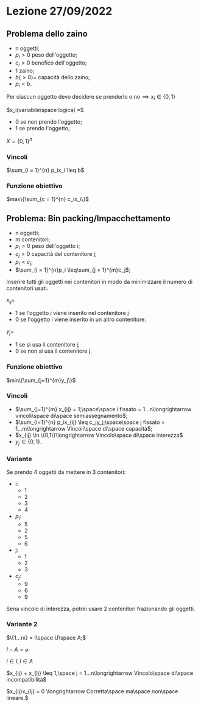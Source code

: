 # Lezione 27/09/2022

## Problema dello zaino

* n oggetti;
* $p_i > 0$ peso dell'oggetto;
* $c_i > 0$ benefico dell'oggetto;
* 1 zaino;
* $b (> 0) =$ capacità dello zaino;
* $p_i < b$.

Per ciascun oggetto devo decidere se prenderlo o no$\implies x_i \in \{{0,1\}}$ 

$x_i(variabile\space logica) =$

* 0 se non prendo l'oggetto;
* 1 se prendo l'oggetto;

$X = \{0,1\}^n$

### Vincoli

$\sum_{i = 1}^{n} p_ix_i \leq b$

### Funzione obiettivo

$max\{\sum_{c = 1}^{n} c_ix_i\}$

## Problema: Bin packing/Impacchettamento

* n oggetti;
* m contenitori;
* $p_i > 0$ peso dell'oggetto i;
* $c_j > 0$ capacità del contenitore j;
* $p_i < c_j$;
* $\sum_{i = 1}^{n}p_i \leq\sum_{j = 1}^{m}c_j$;

Inserire tutti gli oggetti nei contenitori in modo da minimizzare il numero di contenitori usati.

$x_{ij} =$

* 1 se l'oggetto i viene inserito nel contenitore j
* 0 se l'oggetto i viene inserito in un altro contenitore.

$y_j =$

* 1 se si usa il contenitore j;
* 0 se non si usa il contenitore j.

### Funzione obiettivo

$min\{\sum_{j=1}^{m}y_j\}$

### Vincoli

* $\sum_{j=1}^{m} x_{ij} = 1;\space\space i fissato = 1...n\longrightarrow vincoli\space di\space semiassegnamento$;
* $\sum_{i=1}^{n} p_ix_{ij} \leq c_jy_j;\space\space j fissato = 1...m\longrightarrow Vincoli\space di\space capacità$;
* $x_{ij} \in \{0,1\}\longrightarrow Vincolo\space di\space interezza$
* $y_j \in \{0,1\}$. 

### Variante

Se prendo 4 oggetti da mettere in 3 contenitori:

* i:
  * 1
  * 2
  * 3
  * 4
* $p_i$:
  * 5
  * 2
  * 5
  * 6
* j:
  * 1
  * 2
  * 3
* $c_j$:
  * 9
  * 6
  * 9     

Sena vincolo di interezza, potrei usare 2 contenitori frazionando gli oggetti.

### Variante 2

$\{1...n\} = I\space U\space A;$

$I \cap A = \varnothing$

$i \in I,l \in A$

$x_{ij} + x_{lj} \leq 1,\space j = 1...n\longrightarrow Vincolo\space di\space incompatibilità$

$x_{ij}x_{lj} = 0 \longrightarrow Corretta\space ma\space non\space lineare.$